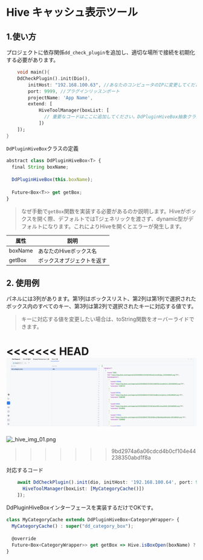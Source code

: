 # Hive キャッシュ表示ツール

## 1.使い方

プロジェクトに依存関係`dd_check_plugin`を追加し、適切な場所で接続を初期化する必要があります。

```dart
    void main(){
    DdCheckPlugin().init(Dio(),
        initHost: "192.168.100.63", //あなたのコンピュータのIPに変更してください
        port: 9999, //プラグインリッスンポート
        projectName: 'App Name',
        extend: [
            HiveToolManager(boxList: [
              // 重要なコードはここに追加してください。DdPluginHiveBox抽象クラスを実装する必要があります
            ])
    ]);
}
```


`DdPluginHiveBox`クラスの定義

```javascript
abstract class DdPluginHiveBox<T> {
  final String boxName;

  DdPluginHiveBox(this.boxName);

  Future<Box<T>> get getBox;
}

```

> なぜ手動で`getBox`関数を実装する必要があるのか説明します。Hiveがボックスを開く際、デフォルトではTジェネリックを渡さず、dynamic型がデフォルトになります。これによりHiveを開くとエラーが発生します。


| 属性      | 説明          |
|---------|-------------|
| boxName | あなたのHiveボックス名 |
| getBox  | ボックスオブジェクトを返す      |


## 2. 使用例

パネルには3列があります。第1列はボックスリスト、第2列は第1列で選択されたボックス内のすべてのキー、第3列は第2列で選択されたキーに対応する値です。

> キーに対応する値を変更したい場合は、toString関数をオーバーライドできます。


<<<<<<< HEAD
![_hive_img_01.png](../../assets/images/_hive_img_01.png)
=======
![_hive_img_01.png](/images/hive/_hive_img_01.png)
>>>>>>> 9bd2974a6a06cdcd4b0cf104e44238350abd1f8a

対応するコード

```javascript
    await DdCheckPlugin().init(dio, initHost: '192.168.100.64', port: 9998, projectName: 'shop', extend: [
      HiveToolManager(boxList: [MyCategoryCache()])
    ]);

```
DdPluginHiveBoxインターフェースを実装するだけでOKです。
```javascript
class MyCategoryCache extends DdPluginHiveBox<CategoryWrapper> {
  MyCategoryCache() : super("dd_category_box");

  @override
  Future<Box<CategoryWrapper>> get getBox => Hive.isBoxOpen(boxName) ? Future.value(Hive.box(boxName)) : Hive.openBox(boxName);
}
